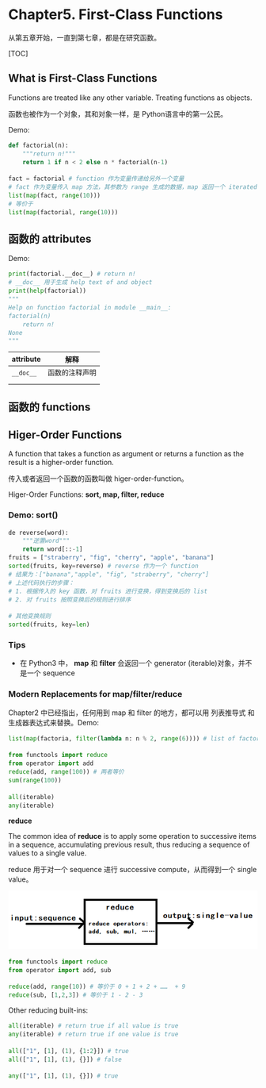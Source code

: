 # Chapter5. First-Class Functions

从第五章开始，一直到第七章，都是在研究函数。

[TOC]

## What is First-Class Functions

Functions are treated like any other variable. Treating functions as objects. 

函数也被作为一个对象，其和对象一样，是 Python语言中的第一公民。

Demo:

```python
def factorial(n):
    """return n!"""
    return 1 if n < 2 else n * factorial(n-1)

fact = factorial # function 作为变量传递给另外一个变量
# fact 作为变量传入 map 方法，其参数为 range 生成的数据，map 返回一个 iterated 的对象
list(map(fact, range(10))) 
# 等价于
list(map(factorial, range(10)))

```

## 函数的 attributes

Demo:

```python
print(factorial.__doc__) # return n!
# __doc__ 用于生成 help text of and object
print(help(factorial))
"""
Help on function factorial in module __main__:
factorial(n)
    return n!
None
"""
```

| attribute | 解释           |
| --------- | -------------- |
| `__doc__` | 函数的注释声明 |
|           |                |
|           |                |



## 函数的 functions



## Higer-Order Functions

A function that takes a function as argument or returns a function as the result is a higher-order function.

传入或者返回一个函数的函数叫做 higer-order-function。

Higer-Order Functions: **sort, map, filter, reduce**

### Demo: sort()

```python
de reverse(word):
    """逆置word"""
    return word[::-1]
fruits = ["straberry", "fig", "cherry", "apple", "banana"]
sorted(fruits, key=reverse) # reverse 作为一个 function
# 结果为：["banana","apple", "fig", "straberry", "cherry"]
# 上述代码执行的步骤：
# 1. 根据传入的 key 函数，对 fruits 进行变换，得到变换后的 list
# 2. 对 fruits 按照变换后的规则进行排序

# 其他变换规则
sorted(fruits, key=len)
```

### Tips

* 在 Python3 中， **map** 和 **filter** 会返回一个 generator (iterable)对象，并不是一个 sequence



### Modern Replacements for map/filter/reduce

Chapter2 中已经指出，任何用到 map 和 filter 的地方，都可以用 列表推导式 和 生成器表达式来替换。Demo:

```python
list(map(factoria, filter(lambda n: n % 2, range(6)))) # list of factorial of odd numbers up to 5!, using both map and filter

from functools import reduce
from operator import add
reduce(add, range(100)) # 两者等价
sum(range(100))

all(iterable)
any(iterable)
```

**reduce**

The common idea of **reduce**  is to apply some operation to successive items in a sequence, accumulating previous result, thus reducing a sequence of values to a single value.

reduce 用于对一个 sequence 进行 successive compute，从而得到一个 single value。

![Reduce](assets/1558443265331.png)

```python
from functools import reduce
from operator import add, sub

reduce(add, range(10)) # 等价于 0 + 1 + 2 + ……  + 9
reduce(sub, [1,2,3]) # 等价于 1 - 2 - 3
```

Other reducing built-ins:

```python
all(iterable) # return true if all value is true
any(iterable) # return true if one value is true

all(["1", [1], (1), {1:2}]) # true
all(["1", [1], (1), {}]) # false

any(["1", [1], (1), {}]) # true 
```

